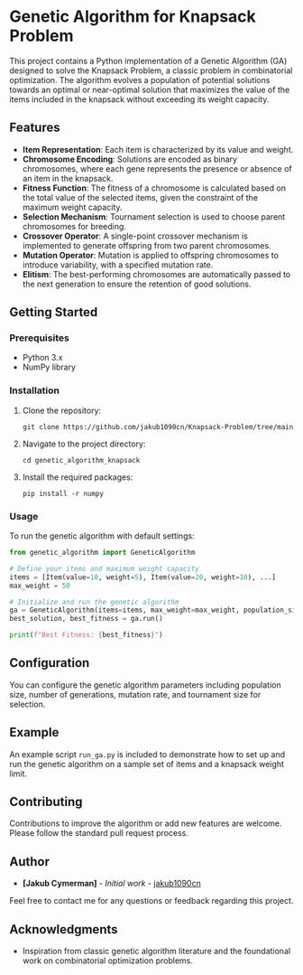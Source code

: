 # Genetic Algorithm for Knapsack Problem

This project contains a Python implementation of a Genetic Algorithm (GA) designed to solve the Knapsack Problem, a classic problem in combinatorial optimization. The algorithm evolves a population of potential solutions towards an optimal or near-optimal solution that maximizes the value of the items included in the knapsack without exceeding its weight capacity.

## Features

- **Item Representation**: Each item is characterized by its value and weight.
- **Chromosome Encoding**: Solutions are encoded as binary chromosomes, where each gene represents the presence or absence of an item in the knapsack.
- **Fitness Function**: The fitness of a chromosome is calculated based on the total value of the selected items, given the constraint of the maximum weight capacity.
- **Selection Mechanism**: Tournament selection is used to choose parent chromosomes for breeding.
- **Crossover Operator**: A single-point crossover mechanism is implemented to generate offspring from two parent chromosomes.
- **Mutation Operator**: Mutation is applied to offspring chromosomes to introduce variability, with a specified mutation rate.
- **Elitism**: The best-performing chromosomes are automatically passed to the next generation to ensure the retention of good solutions.

## Getting Started

### Prerequisites

- Python 3.x
- NumPy library

### Installation

1. Clone the repository:
   ```
   git clone https://github.com/jakub1090cn/Knapsack-Problem/tree/main
   ```
2. Navigate to the project directory:
   ```
   cd genetic_algorithm_knapsack
   ```
3. Install the required packages:
   ```
   pip install -r numpy
   ```

### Usage

To run the genetic algorithm with default settings:

```python
from genetic_algorithm import GeneticAlgorithm

# Define your items and maximum weight capacity
items = [Item(value=10, weight=5), Item(value=20, weight=10), ...]
max_weight = 50

# Initialize and run the genetic algorithm
ga = GeneticAlgorithm(items=items, max_weight=max_weight, population_size=100, max_generations=50)
best_solution, best_fitness = ga.run()

print(f"Best Fitness: {best_fitness}")
```

## Configuration

You can configure the genetic algorithm parameters including population size, number of generations, mutation rate, and tournament size for selection.

## Example

An example script `run_ga.py` is included to demonstrate how to set up and run the genetic algorithm on a sample set of items and a knapsack weight limit.

## Contributing

Contributions to improve the algorithm or add new features are welcome. Please follow the standard pull request process.

## Author

- **[Jakub Cymerman]** - *Initial work* - [jakub1090cn](https://github.com/jakub1090cn)

Feel free to contact me for any questions or feedback regarding this project.


## Acknowledgments

- Inspiration from classic genetic algorithm literature and the foundational work on combinatorial optimization problems.
